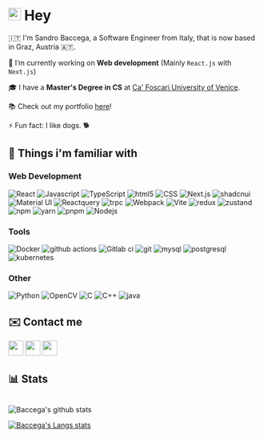 # <img src="https://media.giphy.com/media/hvRJCLFzcasrR4ia7z/giphy.gif" width="25px" height="25px"/> Hey 

🇮🇹 I'm Sandro Baccega, a Software Engineer from Italy, that is now based in Graz, Austria 🇦🇹.

🔭 I’m currently working on **Web development** (Mainly `React.js` with `Next.js`)

🎓 I have a **Master's Degree in CS** at [Ca' Foscari University of Venice](https://www.unive.it/).

📚 Check out my portfolio [here](https://baccegasandro.dev)!

⚡  Fun fact: I like dogs. 🐕

<!-- - 👯 I’m looking to collaborate on ... -->
<!-- - 🤔 I’m looking for help with ... -->
<!-- - 💬 Ask me about ... -->
<!-- - 😄 Pronouns: ... -->

## 🔧  Things i'm familiar with  


### Web Development

<p>
  <img alt="React" src="https://img.shields.io/badge/-React-61DAFB?style=flat-square&logo=react&logoColor=black" />
  <img alt="Javascript" src="https://img.shields.io/badge/-Javascript-F7DF1E?style=flat-square&logo=javascript&logoColor=black" />
  <img alt="TypeScript" src="https://img.shields.io/badge/-TypeScript-007ACC?style=flat-square&logo=typescript&logoColor=white" />
  <img alt="html5" src="https://img.shields.io/badge/-HTML5-E34F26?style=flat-square&logo=html5&logoColor=white" />
  <img alt="CSS" src="https://img.shields.io/badge/-CSS3-1572B6?style=flat-square&logo=css3&logoColor=white" />
  <img alt="Next.js" src="https://img.shields.io/badge/-Next.js-000000?style=flat-square&logo=nextdotjs&logoColor=white" />
  <img alt="shadcnui" src="https://img.shields.io/badge/-shadcn/ui-black?style=flat-square&logo=shadcnui&logoColor=white" />
  <img alt="Material UI" src="https://img.shields.io/badge/-Material UI-0081CB?style=flat-square&logo=mui&logoColor=white" />
  <img alt="Reactquery" src="https://img.shields.io/badge/-React Query-FF4154?style=flat-square&logo=reactquery&logoColor=white" /> 
  <img alt="trpc" src="https://img.shields.io/badge/-tRPC-2596BE?style=flat-square&logo=trpc&logoColor=white" />
  <img alt="Webpack" src="https://img.shields.io/badge/-Webpack-8DD6F9?style=flat-square&logo=webpack&logoColor=black" /> 
  <img alt="Vite" src="https://img.shields.io/badge/-Vite-646CFF?style=flat-square&logo=vite&logoColor=white" /> 
  <img alt="redux" src="https://img.shields.io/badge/-Redux-764ABC?style=flat-square&logo=redux&logoColor=white" />
  <img alt="zustand" src="https://img.shields.io/badge/-Zustand-433f39?style=flat-square&logo=zustand&logoColor=white" />
  <img alt="npm" src="https://img.shields.io/badge/-NPM-CB3837?style=flat-square&logo=npm&logoColor=white" />
  <img alt="yarn" src="https://img.shields.io/badge/-Yarn-2C8EBB?style=flat-square&logo=yarn&logoColor=white" />
  <img alt="pnpm" src="https://img.shields.io/badge/-Pnpm-F69220?style=flat-square&logo=pnpm&logoColor=white" />
  <img alt="Nodejs" src="https://img.shields.io/badge/-Nodejs-43853d?style=flat-square&logo=Node.js&logoColor=white" />
</p>

### Tools

<p>
  <img alt="Docker" src="https://img.shields.io/badge/-Docker-46a2f1?style=flat-square&logo=docker&logoColor=white" />
  <img alt="github actions" src="https://img.shields.io/badge/-Github_Actions-2088FF?style=flat-square&logo=github-actions&logoColor=white" />
  <img alt="Gitlab ci" src="https://img.shields.io/badge/Gitlab%20CI-%23181717.svg?style=flat-square&logo=gitlab&logoColor=white" />
  <img alt="git" src="https://img.shields.io/badge/-Git-F05032?style=flat-square&logo=git&logoColor=white" />
  <img alt="mysql" src="https://img.shields.io/badge/-MySQL-4479A1?style=flat-square&logo=mysql&logoColor=white" />
  <img alt="postgresql" src="https://img.shields.io/badge/-PostgreSQL-4169E1?style=flat-square&logo=postgresql&logoColor=white" />
  <img alt="kubernetes" src="https://img.shields.io/badge/-Kubernetes-326CE5?style=flat-square&logo=kubernetes&logoColor=white" />
</p>

### Other

<p>
  <img alt="Python" src="https://img.shields.io/badge/-Python-3776AB?style=flat-square&logo=python&logoColor=white" />
  <img alt="OpenCV" src="https://img.shields.io/badge/-OpenCV-5C3EE8?style=flat-square&logo=openCV&logoColor=white" />
  <img alt="C" src="https://img.shields.io/badge/-C-A8B9CC?style=flat-square&logo=c&logoColor=white" />
  <img alt="C++" src="https://img.shields.io/badge/-C++-00599C?style=flat-square&logo=cplusplus&logoColor=white" />
  <img alt="java" src="https://img.shields.io/badge/-Java-ee1d24?style=flat-square&logo=Java&logoColor=" />
</p>

## ✉️  Contact me 

[<img  height="30" src="https://img.shields.io/badge/gmail-c14438?&style=for-the-badge&logo=gmail&logoColor=white"/>](mailto:mail.sandro.baccega@gmail.com) 
[<img  height="30" src="https://img.shields.io/badge/linkedin-blue.svg?&style=for-the-badge&logo=linkedin&logoColor=white" />](https://www.linkedin.com/in/sandro-baccega)
[<img  height="30" src="https://img.shields.io/badge/x-black.svg?&style=for-the-badge&logo=x&logoColor=white" />](https://twitter.com/Sandro_Bac)

## 📊  Stats 

<p style="display: flex">

![Baccega's github stats](https://github-readme-stats.vercel.app/api?username=Baccega&show_icons=true&theme=gotham)

[![Baccega's Langs stats](https://github-readme-stats.vercel.app/api/top-langs/?username=Baccega&layout=compact&theme=gotham)](https://github.com/Baccega/github-readme-stats)</p>